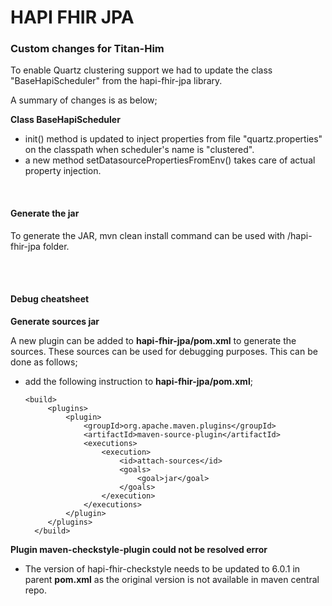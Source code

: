HAPI FHIR JPA
=========

### Custom changes for Titan-Him

To enable Quartz clustering support we had to update the class "BaseHapiScheduler" from the hapi-fhir-jpa library.

A summary of changes is as below;

**Class BaseHapiScheduler**

- init() method is updated to inject properties from file "quartz.properties" on the classpath when scheduler's name is 
"clustered".
- a new method setDatasourcePropertiesFromEnv() takes care of actual property injection.

<br>

#### Generate the jar

To generate the JAR, mvn clean install command can be used with /hapi-fhir-jpa folder.

<br>
<br>

#### Debug cheatsheet

**Generate sources jar**

A new plugin can be added to **hapi-fhir-jpa/pom.xml** to generate the sources. These sources can be used for debugging 
purposes.
This can be done as follows;

- add the following instruction to **hapi-fhir-jpa/pom.xml**;
   ```
   <build>
		<plugins>
			<plugin>
				<groupId>org.apache.maven.plugins</groupId>
				<artifactId>maven-source-plugin</artifactId>
				<executions>
					<execution>
						<id>attach-sources</id>
						<goals>
							<goal>jar</goal>
						</goals>
					</execution>
				</executions>
			</plugin>
		</plugins>
	 </build>
   ```

**Plugin maven-checkstyle-plugin could not be resolved error**

- The version of hapi-fhir-checkstyle needs to be updated to 6.0.1 in parent **pom.xml** as the original version is not 
available in maven central repo.

